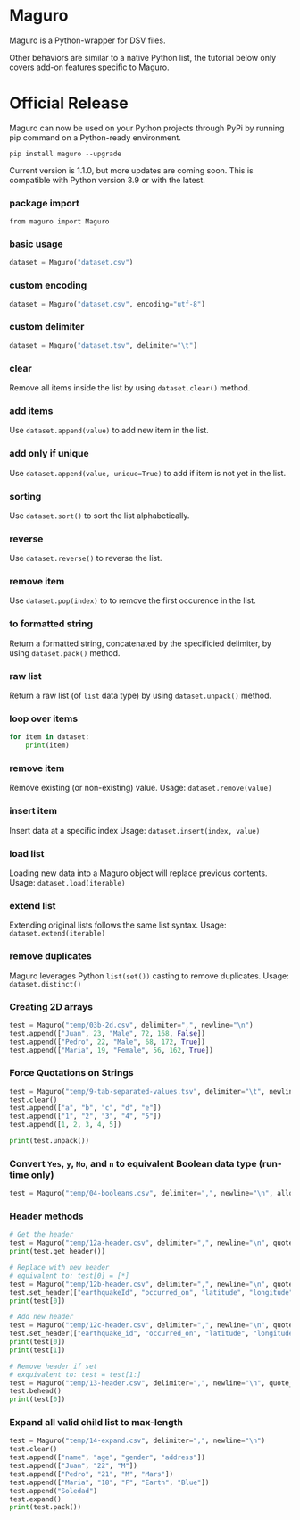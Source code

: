 # Maguro

Maguro is a Python-wrapper for DSV files.

Other behaviors are similar to a native Python list, the tutorial below only covers add-on features specific to Maguro.

# Official Release

Maguro can now be used on your Python projects through PyPi by running pip command on a Python-ready environment.

`pip install maguro --upgrade`

Current version is 1.1.0, but more updates are coming soon. This is compatible with Python version 3.9 or with the latest.

### package import
`from maguro import Maguro`

### basic usage
```python
dataset = Maguro("dataset.csv")
```

### custom encoding
```python
dataset = Maguro("dataset.csv", encoding="utf-8")
```

### custom delimiter
```python
dataset = Maguro("dataset.tsv", delimiter="\t")
```

### clear
Remove all items inside the list by using `dataset.clear()` method.

### add items
Use `dataset.append(value)` to add new item in the list.


### add only if unique
Use `dataset.append(value, unique=True)` to add if item is not yet in the list.

### sorting
Use `dataset.sort()` to sort the list alphabetically.

### reverse
Use `dataset.reverse()` to reverse the list.

### remove item
Use `dataset.pop(index)` to to remove the first occurence in the list.

### to formatted string
Return a formatted string, concatenated by the specificied delimiter, by using `dataset.pack()` method.

### raw list
Return a raw list (of `list` data type) by using `dataset.unpack()` method.

### loop over items
```python
for item in dataset:
    print(item)
```

### remove item
Remove existing (or non-existing) value.
Usage: `dataset.remove(value)`

### insert item
Insert data at a specific index
Usage: `dataset.insert(index, value)`

### load list
Loading new data into a Maguro object will replace previous contents.
Usage: `dataset.load(iterable)`

### extend list
Extending original lists follows the same list syntax.
Usage: `dataset.extend(iterable)`

### remove duplicates
Maguro leverages Python `list(set())` casting to remove duplicates.
Usage: `dataset.distinct()`

### Creating 2D arrays
```python
test = Maguro("temp/03b-2d.csv", delimiter=",", newline="\n")
test.append(["Juan", 23, "Male", 72, 168, False])
test.append(["Pedro", 22, "Male", 68, 172, True])
test.append(["Maria", 19, "Female", 56, 162, True])
````

### Force Quotations on Strings
```python
test = Maguro("temp/9-tab-separated-values.tsv", delimiter="\t", newline="\n", quote_strings=True)
test.clear()
test.append(["a", "b", "c", "d", "e"])
test.append(["1", "2", "3", "4", "5"])
test.append([1, 2, 3, 4, 5])

print(test.unpack())
````

### Convert `Yes`, `y`, `No`, and `n` to equivalent Boolean data type (run-time only)
```python
test = Maguro("temp/04-booleans.csv", delimiter=",", newline="\n", allow_boolean=True)
````

### Header methods
```python
# Get the header
test = Maguro("temp/12a-header.csv", delimiter=",", newline="\n", quote_strings=True, has_header=True)
print(test.get_header())

# Replace with new header
# equivalent to: test[0] = [*]
test = Maguro("temp/12b-header.csv", delimiter=",", newline="\n", quote_strings=True, has_header=True)
test.set_header(["earthquakeId", "occurred_on", "latitude", "longitude", "depth", "magnitude", "calculation_method", "network_id", "place", "cause"])
print(test[0])

# Add new header
test = Maguro("temp/12c-header.csv", delimiter=",", newline="\n", quote_strings=True)
test.set_header(["earthquake_id", "occurred_on", "latitude", "longitude", "depth", "magnitude", "calculation_method", "network_id", "place", "cause"])
print(test[0])
print(test[1])

# Remove header if set
# exquivalent to: test = test[1:]
test = Maguro("temp/13-header.csv", delimiter=",", newline="\n", quote_strings=True, has_header=True)
test.behead()
print(test[0])
````

### Expand all valid child list to max-length
```python
test = Maguro("temp/14-expand.csv", delimiter=",", newline="\n")
test.clear()
test.append(["name", "age", "gender", "address"])
test.append(["Juan", "22", "M"])
test.append(["Pedro", "21", "M", "Mars"])
test.append(["Maria", "18", "F", "Earth", "Blue"])
test.append("Soledad")
test.expand()
print(test.pack())
````
